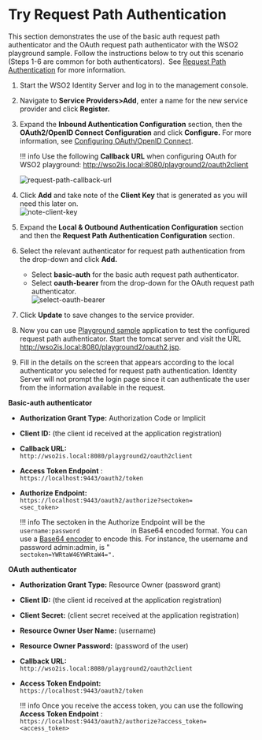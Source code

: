 # Try Request Path Authentication

This section demonstrates the use of the basic auth request path
authenticator and the OAuth request path authenticator with the WSO2
playground sample. Follow the instructions below to try out this
scenario (Steps 1-6 are common for both authenticators).  See [Request
Path Authentication](../../learn/request-path-authentication) for more
information.

1.  Start the WSO2 Identity Server and log in to the management console.
2.  Navigate to **Service Providers\>Add**, enter a name for the new
    service provider and click **Register.**
3.  Expand the **Inbound Authentication Configuration** section, then
    the **OAuth2/OpenID Connect Configuration** and click **Configure.**
    For more information, see [Configuring OAuth/OpenID
    Connect](../../learn/configuring-oauth2-openid-connect-single-sign-on).
    
    !!! info 
        Use the following **Callback URL** when configuring OAuth for WSO2
        playground: http://wso2is.local:8080/playground2/oauth2client

    ![request-path-callback-url](../../assets/img/using-wso2-identity-server/request-path-callback-url.png) 

4.  Click **Add** and take note of the **Client Key** that is generated
    as you will need this later on.  
    ![note-client-key](../../assets/img/using-wso2-identity-server/note-client-key.png) 
5.  Expand the **Local & Outbound Authentication Configuration** section
    and then the **Request Path Authentication Configuration** section.
6.  Select the relevant authenticator for request path authentication
    from the drop-down and click **Add.**
    -   Select **basic-auth** for the basic auth request path
        authenticator.
    -   Select **oauth-bearer** from the drop-down for the OAuth request
        path authenticator.  
        ![select-oauth-bearer](../../assets/img/using-wso2-identity-server/select-oauth-bearer.png) 
7.  Click **Update** to save changes to the service provider.
8.  Now you can use [Playground
    sample](../../learn/setting-up-the-sample-webapp)
    application to test the configured request path authenticator. Start
    the tomcat server and visit the URL
    http://wso2is.local:8080/playground2/oauth2.jsp.
9.  Fill in the details on the screen that appears according to the
    local authenticator you selected for request path authentication.
    Identity Server will not prompt the login page since it can
    authenticate the user from the information available in the request.

**Basic-auth authenticator**

-   **Authorization Grant Type:** Authorization Code or Implicit
-   **Client ID:** (the client id received at the application
    registration)
-   **Callback URL:**
    `                               http://wso2is.local:8080/playground2/oauth2client                             `

-   **Access Token Endpoint** :
    `               https://localhost:9443/oauth2/token              `

-   **Authorize Endpoint:**
    `                               https://localhost:9443/oauth2/authorize?sectoken=                              <sec_token>              `

    !!! info 
        The sectoken in the Authorize Endpoint will be the
        `                username:password               ` in Base64
        encoded format. You can use a [Base64
        encoder](https://www.base64encode.org/) to encode this. For
        instance, the username and password admin:admin, is "
        `                sectoken=YWRtaW46YWRtaW4=".               `

**OAuth authenticator**

-   **Authorization Grant Type:** Resource Owner (password grant)
-   **Client ID:** (the client id received at the application
    registration)
-   **Client Secret:** (client secret received at the application
    registration)
-   **Resource Owner User Name:** (username)
-   **Resource Owner Password:** (password of the user)
-   **Callback URL:**
    `                               http://wso2is.local:8080/playground2/oauth2client                             `

-   **Access Token Endpoint:**
    `                               https://localhost:9443/oauth2/token                             `

    !!! info
        Once you receive the access token, you can use the following
        **Access Token Endpoint** :
        `                                 https://localhost:9443/oauth2/authorize?access_token=                                <access_token>               `

